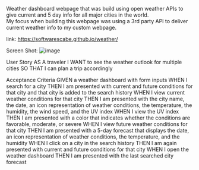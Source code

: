 Weather dashboard webpage that was build using open weather APIs to give current and 5 day info for all major cities in the world.  
My focus when building this webpage was using a 3rd party API to deliver current weather info to my custom webpage. 

link: https://softwarescabe.github.io/weather/ 

Screen Shot: ![image](https://user-images.githubusercontent.com/53986733/85222993-41d0c280-b374-11ea-87f5-f489680c08ac.png)

User Story 
AS A traveler 
I WANT to see the weather outlook for multiple cities 
SO THAT I can plan a trip accordingly

 

Acceptance Criteria
GIVEN a weather dashboard with form inputs 
WHEN I search for a city 
THEN I am presented with current and future conditions for that city and that city is added to the search history 
WHEN I view current weather conditions for that city 
THEN I am presented with the city name, the date, an icon representation of weather conditions, the temperature, the humidity, the wind speed, and the UV index 
WHEN I view the UV index 
THEN I am presented with a color that indicates whether the conditions are favorable, moderate, or severe 
WHEN I view future weather conditions for that city 
THEN I am presented with a 5-day forecast that displays the date, an icon representation of weather conditions, the temperature, and the humidity 
WHEN I click on a city in the search history 
THEN I am again presented with current and future conditions for that city 
WHEN I open the weather dashboard 
THEN I am presented with the last searched city forecast
